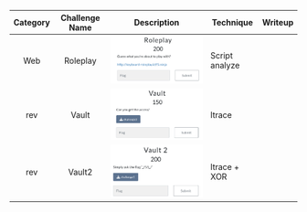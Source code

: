 | Category | Challenge Name | Description                          | Technique      | Writeup |
| :------: | :------------: | ------------------------------------ | -------------- | ------- |
|   Web    |    Roleplay    | ![alt text](Attachments/image.png)   | Script analyze |         |
|   rev    |     Vault      | ![alt text](Attachments/image-1.png) | ltrace         |         |
|   rev    |     Vault2     | ![alt text](Attachments/image-2.png) | ltrace + XOR   |         |
